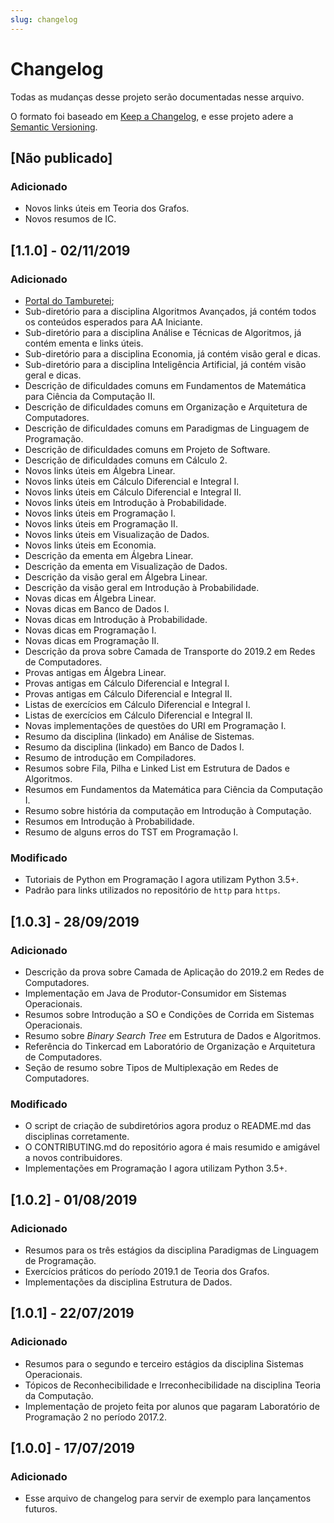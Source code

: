 ```yaml
---
slug: changelog
---
```


# Changelog
Todas as mudanças desse projeto serão documentadas nesse arquivo.

O formato foi baseado em [Keep a Changelog](https://keepachangelog.com/pt-BR/1.0.0/),
e esse projeto adere a [Semantic Versioning](https://semver.org/lang/pt-BR/spec/v2.0.0.html).

## [Não publicado]

### Adicionado

- Novos links úteis em Teoria dos Grafos.
- Novos resumos de IC.

## [1.1.0] - 02/11/2019

### Adicionado

- [Portal do Tamburetei](https://tamburetei.opendevufcg.org/); 
- Sub-diretório para a disciplina Algoritmos Avançados, já contém todos os conteúdos esperados para AA Iniciante.
- Sub-diretório para a disciplina Análise e Técnicas de Algoritmos, já contém ementa e links úteis.
- Sub-diretório para a disciplina Economia, já contém visão geral e dicas.
- Sub-diretório para a disciplina Inteligência Artificial, já contém visão geral e dicas.
- Descrição de dificuldades comuns em Fundamentos de Matemática para Ciência da Computação II.
- Descrição de dificuldades comuns em Organização e Arquitetura de Computadores.
- Descrição de dificuldades comuns em Paradigmas de Linguagem de Programação.
- Descrição de dificuldades comuns em Projeto de Software.
- Descrição de dificuldades comuns em Cálculo 2.
- Novos links úteis em Álgebra Linear.
- Novos links úteis em Cálculo Diferencial e Integral I.
- Novos links úteis em Cálculo Diferencial e Integral II.
- Novos links úteis em Introdução à Probabilidade.
- Novos links úteis em Programação I.
- Novos links úteis em Programação II.
- Novos links úteis em Visualização de Dados.
- Novos links úteis em Economia.
- Descrição da ementa em Álgebra Linear.
- Descrição da ementa em Visualização de Dados.
- Descrição da visão geral em Álgebra Linear.
- Descrição da visão geral em Introdução à Probabilidade.
- Novas dicas em Álgebra Linear.
- Novas dicas em Banco de Dados I.
- Novas dicas em Introdução à Probabilidade.
- Novas dicas em Programação I.
- Novas dicas em Programação II.
- Descrição da prova sobre Camada de Transporte do 2019.2 em Redes de Computadores.
- Provas antigas em Álgebra Linear.
- Provas antigas em Cálculo Diferencial e Integral I.
- Provas antigas em Cálculo Diferencial e Integral II.
- Listas de exercícios em Cálculo Diferencial e Integral I.
- Listas de exercícios em Cálculo Diferencial e Integral II.
- Novas implementações de questões do URI em Programação I.
- Resumo da disciplina (linkado) em Análise de Sistemas.
- Resumo da disciplina (linkado) em Banco de Dados I.
- Resumo de introdução em Compiladores.
- Resumos sobre Fila, Pilha e Linked List em Estrutura de Dados e Algoritmos.
- Resumos em Fundamentos da Matemática para Ciência da Computação I.
- Resumo sobre história da computação em Introdução à Computação.
- Resumos em Introdução à Probabilidade.
- Resumo de alguns erros do TST em Programação I.

### Modificado
- Tutoriais de Python em Programação I agora utilizam Python 3.5+.
- Padrão para links utilizados no repositório de `http` para `https`.

## [1.0.3] - 28/09/2019

### Adicionado
- Descrição da prova sobre Camada de Aplicação do 2019.2 em Redes de Computadores.
- Implementação em Java de Produtor-Consumidor em Sistemas Operacionais.
- Resumos sobre Introdução a SO e Condições de Corrida em Sistemas Operacionais.
- Resumo sobre *Binary Search Tree* em Estrutura de Dados e Algoritmos.
- Referência do Tinkercad em Laboratório de Organização e Arquitetura de Computadores.
- Seção de resumo sobre Tipos de Multiplexação em Redes de Computadores.

### Modificado
- O script de criação de subdiretórios agora produz o README.md das disciplinas corretamente.
- O CONTRIBUTING.md do repositório agora é mais resumido e amigável a novos contribuidores.
- Implementações em Programação I agora utilizam Python 3.5+.

## [1.0.2] - 01/08/2019

### Adicionado
- Resumos para os três estágios da disciplina Paradigmas de Linguagem de Programação.
- Exercícios práticos do período 2019.1 de Teoria dos Grafos.
- Implementações da disciplina Estrutura de Dados.

## [1.0.1] - 22/07/2019

### Adicionado
- Resumos para o segundo e terceiro estágios da disciplina Sistemas Operacionais.
- Tópicos de Reconhecibilidade e Irreconhecibilidade na disciplina Teoria da Computação.
- Implementação de projeto feita por alunos que pagaram Laboratório de Programação 2 no período 2017.2.

## [1.0.0] - 17/07/2019

### Adicionado

- Esse arquivo de changelog para servir de exemplo para lançamentos futuros.
